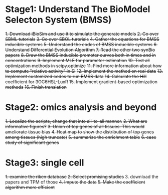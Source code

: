 # Stage1: Understand The BioModel Selecton System (BMSS)

~~1. Download iBioSim and use it to simulate the generate models~~
~~2. Go over SBML tutorials~~
~~3. Go over SBOL turorials~~
~~4. Gather the equations for BMSS inducible systems~~
~~5. Understand the codes of BMSS inducible systems~~
~~6. Understand Differential Evolution Algorithm~~
~~7. Read the other two synBio papers~~
~~8. Draw the BMSS inducible promoter curves both in times and in concentrations~~
~~9. Implement MLE for parameter estimation~~
~~10. Test all optimization methods in scipy.optimize~~
~~11. Find more information about how to compute "relative activity" in SI~~
~~12. Implement the method on real data~~
~~13. Implement customized codes to run BMSS data~~
~~14. Calculate the Hill coefficient for 3OC6HSL-LuxR~~
~~15. Implement gradient-based optimization methods~~
~~16. Finish translation~~

# Stage2: omics analysis and beyond

~~1. Localize the scripts, change that into all-to-all manner.~~
~~2. What are informative figures?~~
~~3. Union of top genes of all tissues. This would ameliorate tissue bias~~
~~4. Heat map to show the distribution of top genes among tissues (high truncate)~~
~~5. summarize the enrichment table~~
~~6. case study of significant genes~~

# Stage3: single cell

~~1. examine the riken database~~
~~2. Select promising studies~~
3. download the papers and TPM of those
~~4. Impute the data~~
~~5. Make the coefficient algorithm more efficient~~


